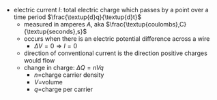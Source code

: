 - electric current $I$: total electric charge which passes by a point over a time period $\frac{\textup{d}q}{\textup{d}t}$
	- measured in amperes $A$, aka $\frac{\textup{coulombs},C}{\textup{seconds},s}$  
	- occurs when there is an electric potential difference across a wire
		- $\Delta V=0\Rightarrow I=0$ 
	- direction of conventional current is the direction positive charges would flow
	- change in charge: $\Delta Q=nVq$ 
		- $n$=charge carrier density
		- $V$=volume
		- $q$=charge per carrier